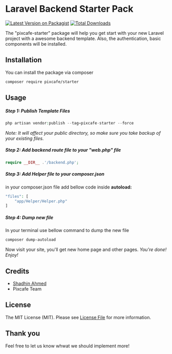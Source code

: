 # Laravel Backend Starter Pack

[![Latest Version on Packagist](https://img.shields.io/packagist/v/pixcafe/starter.svg?style=flat-square)](https://packagist.org/packages/pixcafe/starter) [![Total Downloads](https://img.shields.io/packagist/dt/pixcafe/starter.svg?style=flat-square)](https://packagist.org/packages/pixcafe/starter)

The "pixcafe-starter" package will help you get start with your new Laravel project with a awesome backend template. Also, the authentication, basic components will be installed.

## Installation

You can install the package via composer

```bash
composer require pixcafe/starter
```

## Usage
##### Step 1: Publish Template Files
```php
php artisan vendor:publish --tag=pixcafe-starter --force
```
*Note: It will affect your public directory, so make sure you take backup of your existing files.*

##### Step 2: Add backend route file to your "web.php" file
```php
require __DIR__ .'/backend.php';
```

##### Step 3: Add Helper file to your composer.json
in your composer.json file add bellow code inside **autoload:**

```php
"files": [
    "app/Helper/Helper.php"
] 
```
##### Step 4: Dump new file
In your terminal use bellow command to dump the new file

```bash
composer dump-autoload
```
Now visit your site, you'll get new home page and other pages.
*You're done! Enjoy!*

## Credits

- [Shadhin Ahmed](https://github.com/shadhinplanet)
- Pixcafe Team

## License

The MIT License (MIT). Please see [License File](LICENSE.md) for more information.

## Thank you

Feel free to let us know whwat we should implement more!
